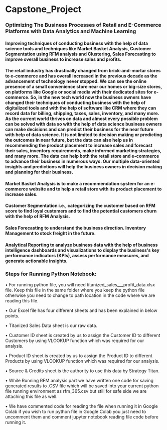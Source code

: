 # Capstone_Project
### Optimizing The Business Processes of Retail and E-Commerce Platforms with Data Analytics and Machine Learning 

#### Improving techniques of conducting business with the help of data science tools and techniques like Market Basket Analysis, Customer Segmentation using RFM analysis and Clustering, Sales Forecasting to improve overall business to increase sales and profits.

#### The retail industry has drastically changed from brick-and-mortar stores to e-commerce and has overall increased in the previous decade as the advancement of technology never stopped. We can see the online presence of a small convenience store near our homes or big-size stores, on platforms like Google or social media with their dedicated sites for e-commerce. So, in the new tech world now the business owners have changed their techniques of conducting business with the help of digitalized tools and with the help of software like CRM where they can record data for billing, shipping, taxes, sales, inventory, and many more. As the current world thrives on data and almost every possible problem can be solved with data so with the help of data science business owners can make decisions and can predict their business for the near future with help of data science. It is not limited to decision making or predicting the outcomes in near future, but the data can also help us in recommending the product placement to increase sales and forecast their sales, inventory requirements, make informed marketing strategies, and many more. The data can help both the retail store and e-commerce to advance their business in numerous ways. Our multiple data-oriented insights and predictions will help the business owners in decision making and planning for their business.

#### Market Basket Analysis is to make a recommendation system for an e-commerce website and to help a retail store with its product placement to increase sales.

#### Customer Segmentation i.e., categorizing the customer based on RFM score to find loyal customers and to find the potential customers churn with the help of RFM Analysis. 

#### Sales Forecasting to understand the business direction. Inventory Management to stock freight in the future. 

#### Analytical Reporting to analyze business data with the help of business intelligence dashboards and visualizations to display the business's key performance indicators (KPIs), assess performance measures, and generate actionable insights.

### Steps for Running Python Notebook:

•	For running python file, you will need titanized_sales___profit_data.xlsx file. Keep this file in the same folder where you keep the python file otherwise you need to change to path location in the code where we are reading this file.

•	Our Excel file has four different sheets and has been explained  in below points.

•	Titanized Sales Data sheet is our raw data.

•	Customer ID sheet is created by us to assign the Customer ID to different Customers by using VLOOKUP function which was required for our analysis.

•	Product ID sheet is created by us to assign the Product ID to different Products by using VLOOKUP function which was required for our analysis.

•	Source & Credits sheet is the authority to use this data by Strategy Titan.

•	While Running RFM analysis part we have written one code for saving generated results to .CSV file which will be saved into your current python file running environment as rfm_365.csv but still for safe side we are attaching this file as well.

•	We have commented code for reading the file when running it in Google Colab if you wish to run python file in Google Colab you just need to uncomment them  and comment jupyter notebook reading file code before running it.

